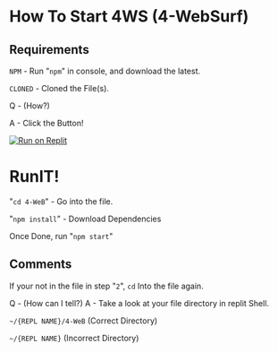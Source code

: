 # How To Start 4WS (4-WebSurf)
## Requirements

`NPM` - Run "`npm`" in console, and download the latest.

`CLONED` - Cloned the File(s). 

Q - (How?)

A - Click the Button!

[![Run on Replit](https://binbashbanana.github.io/deploy-buttons/buttons/remade/replit.svg)](https://github.com/7DatsonBack/4-WeB/wiki/Replit)



# RunIT!

"`cd 4-WeB`" - Go into the file.

"`npm install`" - Download Dependencies

Once Done, run "`npm start`"

## Comments

If your not in the file in step "`2`", `cd` Into the file again.

Q - (How can I tell?) A - Take a look at your file directory in replit Shell.

`~/{REPL NAME}/4-WeB` (Correct Directory)

`~/{REPL NAME}` (Incorrect Directory)
